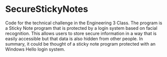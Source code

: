 # SecureStickyNotes
Code for the technical challenge in the Engineering 3 Class. The program is a Sticky Note program that is protected by a login system based on facial recognition. 
This allows users to store secure information in a way that is easily accessible but that data is also hidden from other people. 
In summary, it could be thought of a sticky note program protected with an Windows Hello login system.
